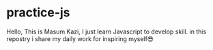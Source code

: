 # practice-js
Hello, This is Masum Kazi, I just learn Javascript to develop skill.
in this repostry i share my daily work for inspiring myself😎
